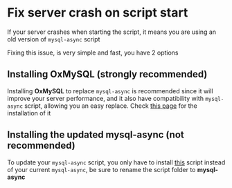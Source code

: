 # Fix server crash on script start

If your server crashes when starting the script, it means you are using an old version of `mysql-async` script 

Fixing this issue, is very simple and fast, you have 2 options

## Installing OxMySQL (strongly recommended) 
Installing **OxMySQL** to replace `mysql-async` is recommended since it will improve your server performance, and it also have compatibility with `mysql-async` script, allowing you an easy replace. Check [this page](https://overextended.github.io/docs/oxmysql/) for the installation of it

## Installing the updated mysql-async (not recommended)
To update your `mysql-async` script, you only have to install [this](https://github.com/brouznouf/fivem-mysql-async) script instead of your current `mysql-async`, be sure to rename the script folder to **mysql-async**